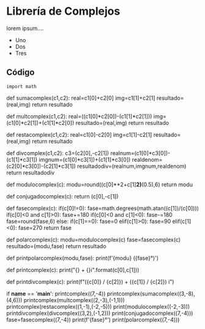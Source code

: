 # Librería de Complejos


lorem ipsum....

- Uno
- Dos
- Tres

## Código

    import math

def sumacomplex(c1,c2):
    real=c1[0]+c2[0]
    img=c1[1]+c2[1]
    resultado=(real,img)
    return resultado

def multcomplex(c1,c2):
    real=((c1[0]*c2[0])-(c1[1]*c2[1]))
    img=(c1[0]*c2[1])+(c1[1]*c2[0])
    resultado=(real,img)
    return resultado

def restacomplex(c1,c2):
    real=c1[0]-c2[0]
    img=c1[1]-c2[1]
    resultado=(real,img)
    return resultado

def divcomplex(c1,c2):
    c3=(c2[0],-c2[1])
    realnum=(c1[0]*c3[0])-(c1[1]*c3[1])
    imgnum=(c1[0]*c3[1])+(c1[1]*c3[0])
    realdenom=(c2[0]*c3[0])-(c2[1]*c3[1])
    resultadodiv=(realnum,imgnum,realdenom)
    return resultadodiv

def modulocomplex(c):
    modu=round((c[0]**2+c[1]**2)**(0.5),6)
    return modu

def conjugadocomplex(c):
    return (c[0],-c[1])

def fasecomplex(c):
    if(c[0]!=0):
        fase=math.degrees(math.atan((c[1])/(c[0])))
        if(c[0]<0 and c[1]>0):
            fase+=180
        if(c[0]<0 and c[1]<0):
            fase-=180
        fase=round(fase,6)
    else:
        if(c[1]==0):
            fase=0
        elif(c[1]>0):
            fase=90
        elif(c[1]<0):
            fase=270
    return fase

def polarcomplex(c):
    modu=modulocomplex(c)
    fase=fasecomplex(c)
    resultado=(modu,fase)
    return resultado

def printpolarcomplex(modu,fase):
    print(f'{modu} ({fase}°)')

def printcomplex(c):
    print("{} + {}i".format(c[0],c[1]))

def printdivcomplex(c):
    print(f"({c[0]} / {c[2]}) + ({c[1]} / {c[2]}) i")

if __name__ == '__main__':
    printcomplex((7,-4))
    printcomplex(sumacomplex((3,-8),(4,6)))
    printcomplex(multcomplex((2,-3),(-1,1)))
    printcomplex(restacomplex((1,-1),(-2,-5)))
    print(modulocomplex((-2,-3)))
    printdivcomplex(divcomplex((3,2),(-1,2)))
    print(conjugadocomplex((7,-4)))
    fase=fasecomplex((7,-4))
    print(f'{fase}°')
    print(polarcomplex((7,-4)))

